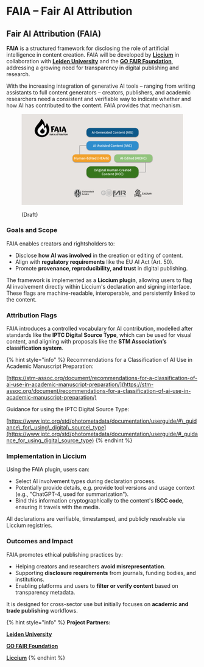 # FAIA – Fair AI Attribution

## Fair AI Attribution (FAIA)

**FAIA** is a structured framework for disclosing the role of artificial intelligence in content creation. FAIA will be developed by [**Liccium**](https://liccium.com/) in collaboration with [**Leiden University**](https://www.universiteitleiden.nl/en) and the [**GO FAIR Foundation**](https://www.gofair.foundation/), addressing a growing need for transparency in digital publishing and research.

With the increasing integration of generative AI tools – ranging from writing assistants to full content generators – creators, publishers, and academic researchers need a consistent and verifiable way to indicate whether and how AI has contributed to the content. FAIA provides that mechanism.

<figure><img src="../.gitbook/assets/FAIA-Slide (1).jpg" alt="" width="563"><figcaption><p>(Draft) </p></figcaption></figure>

### Goals and Scope

FAIA enables creators and rightsholders to:

* Disclose **how AI was involved** in the creation or editing of content.
* Align with **regulatory requirements** like the EU AI Act (Art. 50).
* Promote **provenance, reproducibility, and trust** in digital publishing.

The framework is implemented as a **Liccium plugin**, allowing users to flag AI involvement directly within Liccium's declaration and signing interface. These flags are machine-readable, interoperable, and persistently linked to the content.

### Attribution Flags

FAIA introduces a controlled vocabulary for AI contribution, modelled after standards like the **IPTC Digital Source Type**, which can be used for visual content, and aligning with proposals like the **STM Association’s classification system**.&#x20;

{% hint style="info" %}
Recommendations for a Classification of AI Use in Academic Manuscript Preparation:

[https://stm-assoc.org/document/recommendations-for-a-classification-of-ai-use-in-academic-manuscript-preparation/](https://stm-assoc.org/document/recommendations-for-a-classification-of-ai-use-in-academic-manuscript-preparation/)

Guidance for using the IPTC Digital Source Type:

[https://www.iptc.org/std/photometadata/documentation/userguide/#\_guidance\_for\_using\_digital\_source\_type](https://www.iptc.org/std/photometadata/documentation/userguide/#_guidance_for_using_digital_source_type)
{% endhint %}

### Implementation in Liccium

Using the FAIA plugin, users can:

* Select AI involvement types during declaration process.
* Potentially provide details, e.g. provide tool versions and usage context (e.g., "ChatGPT-4, used for summarization").
* Bind this information cryptographically to the content's **ISCC code**, ensuring it travels with the media.

All declarations are verifiable, timestamped, and publicly resolvable via Liccium registries.

### Outcomes and Impact

FAIA promotes ethical publishing practices by:

* Helping creators and researchers **avoid misrepresentation**.
* Supporting **disclosure requirements** from journals, funding bodies, and institutions.
* Enabling platforms and users to **filter or verify content** based on transparency metadata.

It is designed for cross-sector use but initially focuses on **academic and trade publishing** workflows.

{% hint style="info" %}
**Project Partners:**&#x20;

[**Leiden University**](https://www.universiteitleiden.nl/en)

[**GO FAIR Foundation**](https://www.gofair.foundation/)

[**Liccium**](https://liccium.com/)
{% endhint %}
